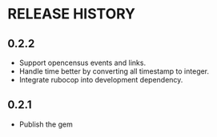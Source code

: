 # RELEASE HISTORY

0.2.2
---------
- Support opencensus events and links.
- Handle time better by converting all timestamp to integer.
- Integrate rubocop into development dependency.


0.2.1
---------

- Publish the gem
